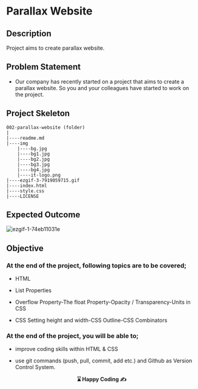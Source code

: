 # Parallax Website

## Description

Project aims to create parallax website.

## Problem Statement

- Our company has recently started on a project that aims to create a parallax website. So you and your colleagues have started to work on the project.

## Project Skeleton

```
002-parallax-website (folder)
|
|----readme.md
|----img
    |----bg.jpg
    |----bg1.jpg
    |----bg2.jpg
    |----bg3.jpg
    |----bg4.jpg
    |----it-logo.png
|----ezgif-3-7919059715.gif
|----index.html
|----style.css
|----LICENSE
```

## Expected Outcome

![ezgif-1-74eb11031e](https://github.com/omrfrkcpr/Parallax_Web_Page/assets/77440899/d9e9b395-4ac7-4d5b-80eb-3204f3ac15c5)

## Objective

### At the end of the project, following topics are to be covered;

- HTML

- List Properties

- Overflow Property-The float Property-Opacity / Transparency-Units in CSS

- CSS Setting height and width-CSS Outline-CSS Combinators

### At the end of the project, you will be able to;

- improve coding skills within HTML & CSS

- use git commands (push, pull, commit, add etc.) and Github as Version Control System.

<p align="center"> <strong>⌛ Happy Coding  ✍ </strong> </p>

